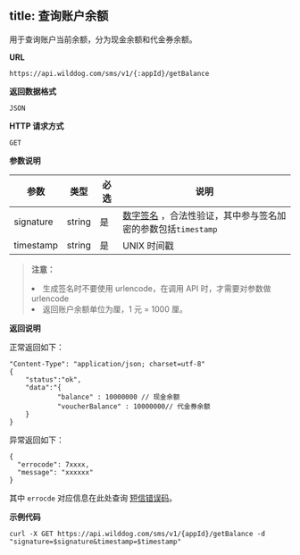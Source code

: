
title: 查询账户余额
---

用于查询账户当前余额，分为现金余额和代金券余额。

**URL**

```
https://api.wilddog.com/sms/v1/{:appId}/getBalance
```

**返回数据格式**

```
JSON
```

**HTTP 请求方式**    

```
GET    
```
    
**参数说明**
    
|参数           |类型           |必选       |说明|
|--------------|--------------|----------|---|
|signature      |string         |是         |[数字签名](/sms/guide/signature.html#数字签名验证模式) ，合法性验证，其中参与签名加密的参数包括`timestamp`|
|timestamp      |string         |是         | UNIX 时间戳|
 
<blockquote class="warning">
  <p><strong>注意：</strong></p>
  <li>生成签名时不要使用 urlencode，在调用 API 时，才需要对参数做 urlencode<li/>
  返回账户余额单位为厘，1 元 = 1000 厘。
</blockquote>
 
**返回说明**

正常返回如下：

```
"Content-Type": "application/json; charset=utf-8" 
{
	"status":"ok", 
	"data":"{
			"balance" : 10000000 // 现金余额   
			"voucherBalance" : 10000000// 代金券余额     
	}
}
```

异常返回如下：

```
{
  "errocode": 7xxxx,
  "message": "xxxxxx"
}
```
其中 `errocde` 对应信息在此处查询 [短信错误码](/sms/api/error-code.html)。

**示例代码**


```
curl -X GET https://api.wilddog.com/sms/v1/{appId}/getBalance -d "signature=$signature&timestamp=$timestamp"
```

